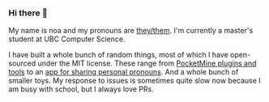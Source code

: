 ### Hi there 👋

My name is noa and my pronouns are [they/them](http://pronoun.is/they/). I'm currently a master's student at UBC Computer Science. 

I have built a whole bunch of random things, most of which I have open-sourced under the MIT license. These range from [PocketMine plugins and tools](https://github.com/falkirks?tab=repositories&q=pocketmine&type=&language=) to an [app for sharing personal pronouns](https://github.com/pronouns/main). And a whole bunch of smaller toys. My response to issues is sometimes quite slow now because I am busy with school, but I always love PRs. 

